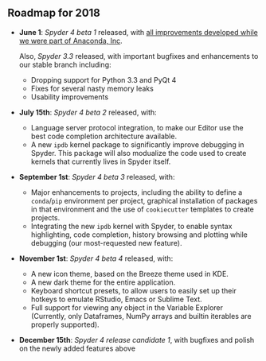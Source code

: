 ## Roadmap for 2018

* **June 1**: *Spyder 4 beta 1* released, with [all improvements developed while we were part of Anaconda, Inc](https://github.com/spyder-ide/spyder/wiki/Beta-version-changelog#version-40dev).
    
  Also, *Spyder 3.3* released, with important bugfixes and enhancements to our stable branch including: 

  - Dropping support for Python 3.3 and PyQt 4
  - Fixes for several nasty memory leaks
  - Usability improvements

* **July 15th**: *Spyder 4 beta 2* released, with:
    - Language server protocol integration, to make our Editor use the best code completion architecture available.
    - A new ``ipdb`` kernel package to significantly improve debugging in Spyder. This package will also modualize the code used to create kernels that currently lives in Spyder itself.

* **September 1st**: *Spyder 4 beta 3* released, with:
    - Major enhancements to projects, including the ability to define a ``conda``/``pip`` environment per project, graphical installation of packages in that environment and the use of ``cookiecutter`` templates to create projects.
    - Integrating the new ``ipdb`` kernel with Spyder, to enable syntax highlighting, code completion, history browsing and plotting while debugging (our most-requested new feature).

* **November 1st**: *Spyder 4 beta 4* released, with:
    - A new icon theme, based on the Breeze theme used in KDE.
    - A new dark theme for the entire application.
    - Keyboard shortcut presets, to allow users to easily set up their hotkeys to emulate RStudio, Emacs or Sublime Text.
    - Full support for viewing any object in the Variable Explorer (Currently, only Dataframes, NumPy arrays and builtin iterables are properly supported).

* **December 15th**: *Spyder 4 release candidate 1*, with bugfixes and polish on the newly added features above